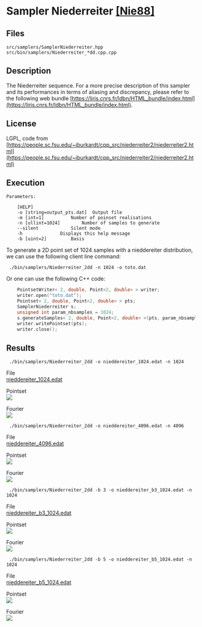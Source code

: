 # Sampler Niederreiter [[Nie88]](https://www.sciencedirect.com/science/article/pii/0022314X8890025X)


## Files

```
src/samplers/SamplerNiederreiter.hpp  
src/bin/samplers/Niederreiter_*dd.cpp.cpp
```


## Description


The Niederreiter sequence.  For a more precise description of this sampler and its performances in terms of aliasing and discrepancy, please refer to the following web bundle [https://liris.cnrs.fr/ldbn/HTML_bundle/index.html](https://liris.cnrs.fr/ldbn/HTML_bundle/index.html).

## License

LGPL, code from [https://people.sc.fsu.edu/~jburkardt/cpp_src/niederreiter2/niederreiter2.html](https://people.sc.fsu.edu/~jburkardt/cpp_src/niederreiter2/niederreiter2.html)

## Execution


```
Parameters:  

	[HELP]
	-o [string=output_pts.dat]	Output file
	-m [int=1]			Number of poinset realisations
	-n [ullint=1024]		Number of samples to generate
	--silent 			Silent mode
	-h 				Displays this help message
	-b [uint=2]			Basis
```			

To generate a 2D point set of 1024 samples with a nieddereiter distribution, we can use the following client line command:

     ./bin/samplers/Niederreiter_2dd -n 1024 -o toto.dat 

Or one can use the following C++ code:

```cpp    
    PointsetWriter< 2, double, Point<2, double> > writer;
    writer.open("toto.dat");
    Pointset< 2, double, Point<2, double> > pts;
    SamplerNiederreiter s;
    unsigned int param_nbsamples = 1024;
    s.generateSamples< 2, double, Point<2, double> >(pts, param_nbsamples);
    writer.writePointset(pts);
    writer.close();
```    			

## Results


     ./bin/samplers/Niederreiter_2dd -o nieddereiter_1024.edat -n 1024 

File  
[nieddereiter_1024.edat](data/nieddereiter/nieddereiter_1024.edat)

Pointset  
[![](data/nieddereiter/nieddereiter_1024.png)](data/nieddereiter/nieddereiter_1024.png)

Fourier  
[![](data/nieddereiter/nieddereiter_1024_fourier.png)](data/nieddereiter/nieddereiter_1024_fourier.png)

     ./bin/samplers/Niederreiter_2dd -o nieddereiter_4096.edat -n 4096 

File  
[nieddereiter_4096.edat](data/nieddereiter/nieddereiter_4096.edat)

Pointset  
[![](data/nieddereiter/nieddereiter_4096.png)](data/nieddereiter/nieddereiter_4096.png)

Fourier  
[![](data/nieddereiter/nieddereiter_4096_fourier.png)](data/nieddereiter/nieddereiter_4096_fourier.png)

     ./bin/samplers/Niederreiter_2dd -b 3 -o nieddereiter_b3_1024.edat -n 1024 

File  
[nieddereiter_b3_1024.edat](data/nieddereiter_b3/nieddereiter_b3_1024.edat)

Pointset  
[![](data/nieddereiter_b3/nieddereiter_b3_1024.png)](data/nieddereiter_b3/nieddereiter_b3_1024.png)

Fourier  
[![](data/nieddereiter_b3/nieddereiter_b3_1024_fourier.png)](data/nieddereiter_b3/nieddereiter_b3_1024_fourier.png)

     ./bin/samplers/Niederreiter_2dd -b 5 -o nieddereiter_b5_1024.edat -n 1024 

File  
[nieddereiter_b5_1024.edat](data/nieddereiter_b5/nieddereiter_b5_1024.edat)

Pointset  
[![](data/nieddereiter_b5/nieddereiter_b5_1024.png)](data/nieddereiter_b5/nieddereiter_b5_1024.png)

Fourier  
[![](data/nieddereiter_b5/nieddereiter_b5_1024_fourier.png)](data/nieddereiter_b5/nieddereiter_b5_1024_fourier.png)